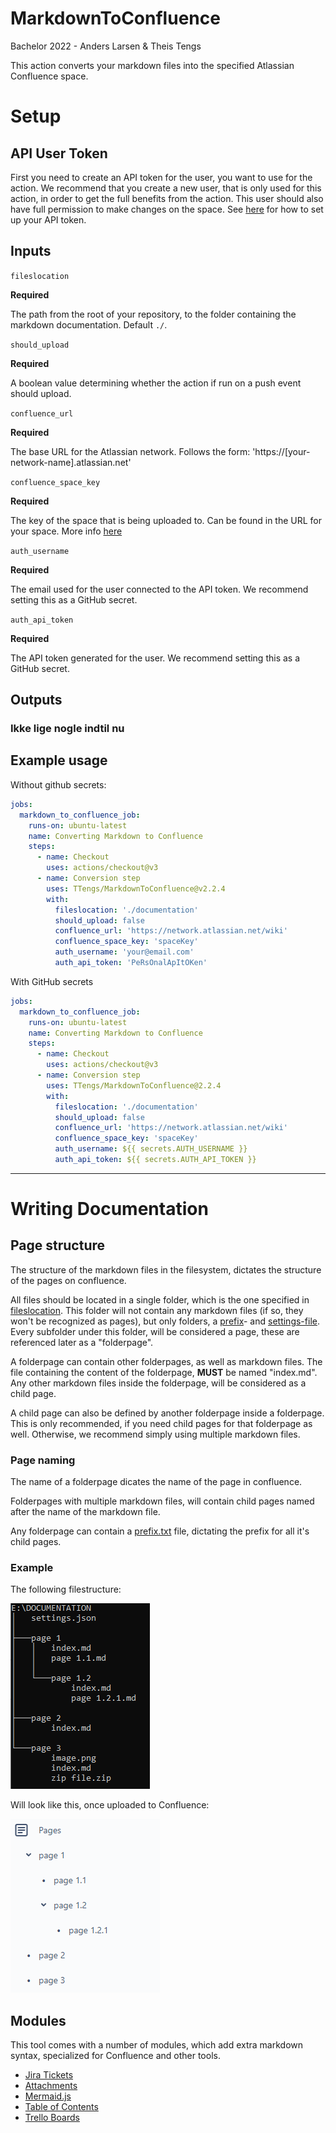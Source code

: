 # MarkdownToConfluence
Bachelor 2022 - Anders Larsen &amp; Theis Tengs

This action converts your markdown files into the specified Atlassian Confluence space.

# Setup
## API User Token
First you need to create an API token for the user, you want to use for the action. We recommend that you create a new user, that is only used for this action, in order to get the full benefits from the action. This user should also have full permission to make changes on the space. See [here](https://support.atlassian.com/atlassian-account/docs/manage-api-tokens-for-your-atlassian-account/) for how to set up your API token.

## Inputs

`fileslocation`

**Required** 

The path from the root of your repository, to the folder containing the markdown documentation. Default `./`.

`should_upload`

**Required** 

A boolean value determining whether the action if run on a push event should upload. 

`confluence_url`

**Required** 

The base URL for the Atlassian network. Follows the form: 'https://[your-network-name].atlassian.net'

`confluence_space_key`

**Required**

The key of the space that is being uploaded to. Can be found in the URL for your space. More info [here](https://confluence.atlassian.com/doc/space-keys-829076188.html)

`auth_username`

**Required**

The email used for the user connected to the API token. We recommend setting this as a GitHub secret.
        
`auth_api_token`

**Required**

The API token generated for the user. We recommend setting this as a GitHub secret.
## Outputs

### Ikke lige nogle indtil nu

## Example usage

Without github secrets:
```yaml
jobs:
  markdown_to_confluence_job:
    runs-on: ubuntu-latest
    name: Converting Markdown to Confluence
    steps:
      - name: Checkout
        uses: actions/checkout@v3
      - name: Conversion step
        uses: TTengs/MarkdownToConfluence@v2.2.4
        with:
          fileslocation: './documentation'
          should_upload: false
          confluence_url: 'https://network.atlassian.net/wiki'
          confluence_space_key: 'spaceKey'
          auth_username: 'your@email.com'
          auth_api_token: 'PeRsOnalApItOKen'
```

With GitHub secrets
```yaml
jobs:
  markdown_to_confluence_job:
    runs-on: ubuntu-latest
    name: Converting Markdown to Confluence
    steps:
      - name: Checkout
        uses: actions/checkout@v3
      - name: Conversion step
        uses: TTengs/MarkdownToConfluence@2.2.4
        with:
          fileslocation: './documentation'
          should_upload: false
          confluence_url: 'https://network.atlassian.net/wiki'
          confluence_space_key: 'spaceKey'
          auth_username: ${{ secrets.AUTH_USERNAME }}
          auth_api_token: ${{ secrets.AUTH_API_TOKEN }}
```

---

# Writing Documentation

## Page structure
The structure of the markdown files in the filesystem, dictates the structure of the pages on confluence.

All files should be located in a single folder, which is the one specified in [fileslocation](#fileslocation). This folder will not contain any markdown files (if so, they won't be recognized as pages), but only folders, a [prefix](./doc/prefix.md)- and [settings-file](./doc/settings.md). Every subfolder under this folder, will be considered a page, these are referenced later as a "folderpage".

A folderpage can contain other folderpages, as well as markdown files. The file containing the content of the folderpage, __MUST__ be named "index.md". Any other markdown files inside the folderpage, will be considered as a child page.

A child page can also be defined by another folderpage inside a folderpage. This is only recommended, if you need child pages for that folderpage as well. Otherwise, we recommend simply using multiple markdown files.

### Page naming
The name of a folderpage dicates the name of the page in confluence.

Folderpages with multiple markdown files, will contain child pages named after the name of the markdown file.

Any folderpage can contain a [prefix.txt](./doc/prefix.md) file, dictating the prefix for all it's child pages.

### Example
The following filestructure:

![filesystem](./doc/images/filestructure.PNG)

Will look like this, once uploaded to Confluence:

![pagestructure](./doc/images/pagestructure.PNG)

## Modules
This tool comes with a number of modules, which add extra markdown syntax, specialized for Confluence and other tools.

- [Jira Tickets](./doc/modules/jira-tickets.md)
- [Attachments](./doc/modules/attachments.md)
- [Mermaid.js](./doc/modules/mermaid.md)
- [Table of Contents](./doc/modules/table-of-contents.md)
- [Trello Boards](./doc/modules/trello-boards.md)
